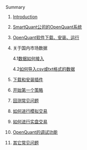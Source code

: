  Summary

 1. [Introduction](README.md)

 2. [SmartQuant公司的OpenQuant系统](whats-the-smartquant-or-openquant.md)

 3. [OpenQuant软件下载、安装、运行](installing.md)

 4. 关于国内市场数据

     4.1[数据如何接入](internal_market_data.md)

     4.2[如何导入csv或txt格式的数据](42internal_market_data_csv.md)

 5. [下载和安装插件](install-plugins.md)

 6. [开始第一个策略](first-strategy.md)

 7. [回测常见问题](/back-test.md)

 8. [如何进行模拟交易](simulated_trading.md)

 9. [如何进行实盘交易](realtime_trading.md)

 10. [OpenQuant的调试功能](debug_function.md)

 11. [其它常见问题](common_question.md)



